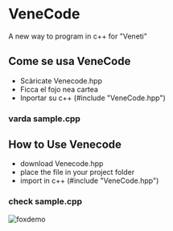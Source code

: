 # VeneCode
A new way to program in c++ for "Veneti"

## Come se usa VeneCode

- Scàricate Venecode.hpp
- Ficca el fojo nea cartea
- Inportar su c++ (#include "VeneCode.hpp")

### varda sample.cpp

## How to Use Venecode

- download Venecode.hpp
- place the file in your project folder
- import in c++ (#include "VeneCode.hpp")

### check sample.cpp

![foxdemo](https://www.sightseeingtoursitaly.com/it/wp-content/uploads/sites/2/2019/08/Rialto-Bridge_Venice-Italy.jpg)
